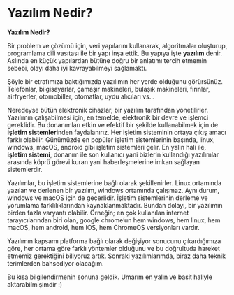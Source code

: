 # Yazılım Nedir?

**Yazılım Nedir?**

Bir problem ve çözümü için, veri yapılarını kullanarak, algoritmalar oluşturup, programlama dili vasıtası ile bir yapı inşa ettik. Bu yapıya işte **yazılım** denir. Aslında en küçük yapılardan bütüne doğru bir anlatımı tercih etmemin sebebi, olayı daha iyi kavrayabilmeyi sağlamaktı.

Şöyle bir etrafımıza baktığımızda yazılımın her yerde olduğunu görürsünüz. Telefonlar, bilgisayarlar, çamaşır makineleri, bulaşık makineleri, fırınlar, airfryerler, otomobiller, otomatlar, uydu alıcıları vs…

Neredeyse bütün elektronik cihazlar, bir yazılım tarafından yönetilirler. Yazılımın çalışabilmesi için, en temelde, elektronik bir devre ve işlemci gereklidir. Bu donanımları etkin ve efektif bir şekilde kullanabilmek için de **işletim sistemleri**nden faydalanırız. Her işletim sisteminin ortaya çıkış amacı farklı olabilir. Günümüzde en popüler işletim sistemlerinin başında, linux, windows, macOS, android gibi işletim sistemleri gelir. En yalın hali ile, **işletim sistemi**, donanım ile son kullanıcı yani bizlerin kullandığı yazılımlar arasında köprü görevi kuran yani haberleşmelerine imkan sağlayan sistemlerdir. 

Yazılımlar, bu işletim sistemlerine bağlı olarak şekillenirler. Linux ortamında yazılan ve derlenen bir yazılım, windows ortamında çalışmaz. Aynı durum, windows ve macOS için de geçerlidir. İşletim sistemlerinin derleme ve yorumlama farklılıklarından kaynaklanmaktadır. Bundan dolayı, bir yazılımın birden fazla varyantı olabilir. Örneğin; en çok kullanılan internet tarayıcılarından biri olan, google chrome’un hem windows, hem linux, hem macOS, hem android, hem IOS, hem ChromeOS versiyonları vardır.

Yazılımın kapsamı platforma bağlı olarak değişiyor sonucunu çıkardığımıza göre, her ortama göre farklı yöntemler olduğunu ve bu doğrultuda hareket etmemiz gerektiğini biliyoruz artık. Sonraki yazılımlarımda, biraz daha teknik terimlerden bahsediyor olacağım.

Bu kısa bilgilendirmenin sonuna geldik. Umarım en yalın ve basit haliyle aktarabilmişimdir :)
